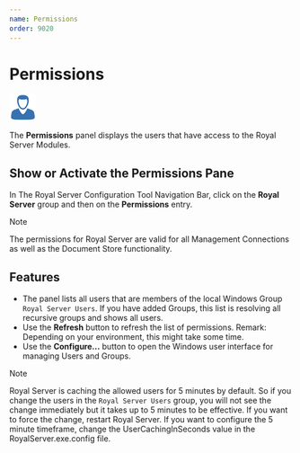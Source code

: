 ```yaml
---
name: Permissions
order: 9020
---
```


# Permissions

<img src="/r2021/images/RoyalServer/Credential_48x48.png" class="icon-def" alt="" />

The **Permissions** panel displays the users that have access to the Royal Server Modules.

## Show or Activate the Permissions Pane

In The Royal Server Configuration Tool Navigation Bar, click on the **Royal Server** group and then on the **Permissions** entry.

> [!NOTE]
> The permissions for Royal Server are valid for all Management Connections as well as the Document Store functionality.

## Features

- The panel lists all users that are members of the local Windows Group `Royal Server Users`. If you have added Groups, this list is resolving all recursive groups and shows all users.
- Use the **Refresh** button to refresh the list of permissions. Remark: Depending on your environment, this might take some time.
- Use the **Configure...** button to open the Windows user interface for managing Users and Groups.

> [!NOTE]
> Royal Server is caching the allowed users for 5 minutes by default. So if you change the users in the `Royal Server Users` group, you will not see the change immediately but it takes up to 5 minutes to be effective. If you want to force the change, restart Royal Server. If you want to configure the 5 minute timeframe, change the UserCachingInSeconds value in the RoyalServer.exe.config file.
